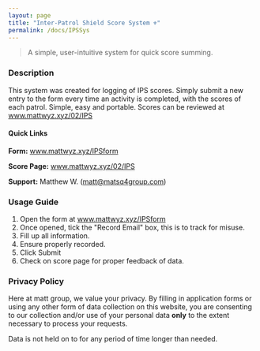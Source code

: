 ```yaml
---
layout: page
title: "Inter-Patrol Shield Score System ⚜️"
permalink: /docs/IPSSys
---
```



> A simple, user-intuitive system for quick score summing.

### Description
This system was created for logging of IPS scores. Simply submit a new entry to the form every time an activity is completed, with the scores of each patrol. Simple, easy and portable.
Scores can be reviewed at www.mattwyz.xyz/02/IPS

#### Quick Links
**Form:** www.mattwyz.xyz/IPSform

**Score Page:** www.mattwyz.xyz/02/IPS

**Support:** Matthew W. (matt@matsq4group.com)


### Usage Guide
  1. Open the form at www.mattwyz.xyz/IPSform
  2. Once opened, tick the "Record Email" box, this is to track for misuse.
  3. Fill up all information.
  4. Ensure properly recorded.
  5. Click Submit
  6. Check on score page for proper feedback of data.

### Privacy Policy
Here at matt group, we value your privacy.
By filling in application forms or using any other form of data collection on this website, you are 
consenting to our collection and/or use of your personal data **only** to the extent necessary to 
process your requests. 

Data is not held on to for any period of time longer than needed.
